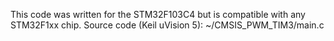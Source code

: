 This code was written for the STM32F103C4 but is compatible with any STM32F1xx chip.
Source code (Keil uVision 5): ~/CMSIS_PWM_TIM3/main.c
